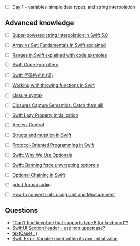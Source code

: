 + [ ] Day 1 – variables, simple data types, and string interpolation


## Advanced knowledge
+ [ ] [Super-powered string interpolation in Swift 5.0](https://www.hackingwithswift.com/articles/178/super-powered-string-interpolation-in-swift-5-0)
+ [ ] [Array vs Set: Fundamentals in Swift explained](https://www.avanderlee.com/swift/array-vs-set-differences-explained/)
+ [ ] [Ranges in Swift explained with code examples](https://www.avanderlee.com/swift/ranges-explained/)
+ [ ] [Swift Code Formatters](https://nshipster.com/swift-format/)
+ [ ] [Swift 代码格式化(译)](https://juejin.cn/post/6844903838042816525)
+ [ ] [Working with throwing functions in Swift](https://www.donnywals.com/working-with-throwing-functions-in-swift/)
+ [ ] [closure syntax](https://www.hackingwithswift.com/quick-start/understanding-swift/returning-closures-from-functions)
+ [ ] [Closures Capture Semantics: Catch them all!](https://alisoftware.github.io/swift/closures/2016/07/25/closure-capture-1/)
+ [ ] [Swift Lazy Property Initialization](https://useyourloaf.com/blog/swift-lazy-property-initialization/)
+ [ ] [Access Control](https://docs.swift.org/swift-book/LanguageGuide/AccessControl.html)
+ [ ] [Structs and mutation in Swift](https://chris.eidhof.nl/post/structs-and-mutation-in-swift/)
+ [ ] [Protocol-Oriented Programming in Swift](https://developer.apple.com/videos/play/wwdc2015/408/)
+ [ ] [Swift: Why We Use Optionals](https://www.youtube.com/watch?v=7a7As0uNWOQ)
+ [ ] [Swift: Banning force unwrapping optionals](https://blog.timac.org/2017/0628-swift-banning-force-unwrapping-optionals/)
+ [ ] [Optional Chaining in Swift](https://andybargh.com/optional-chaining/)
+ [ ] [printf format string](https://en.wikipedia.org/wiki/Printf_format_string)
+ [ ] [How to convert units using Unit and Measurement](https://www.hackingwithswift.com/example-code/system/how-to-convert-units-using-unit-and-measurement)


## Questions
+ ["Can't find keyplane that supports type 8 for keyboard"?](https://developer.apple.com/forums/thread/126616)
+ [SwiftUI Section header - use non uppercase?](https://stackoverflow.com/questions/62753308/swiftui-section-header-use-non-uppercase)
+ [textCase(_:)](https://developer.apple.com/documentation/swiftui/text/textcase(_:))
+ [Swift Error: Variable used within its own initial value](https://stackoverflow.com/questions/24050599/swift-error-variable-used-within-its-own-initial-value)
